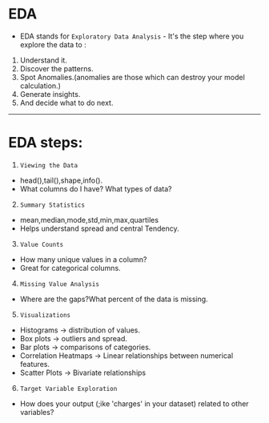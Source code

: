 # EDA

- EDA stands for `Exploratory Data Analysis` - It's the step where you explore the data to :
1. Understand it.
2. Discover the patterns.
3. Spot Anomalies.(anomalies are those which can destroy your model calculation.)
4. Generate insights.
5. And decide what to do next.

---


# EDA steps:

1. `Viewing the Data`
 - head(),tail(),shape,info().
 - What columns do I have? What types of data?

2. `Summary Statistics`
 - mean,median,mode,std,min,max,quartiles
 - Helps understand spread and central Tendency.

3. `Value Counts`
 - How many unique values in a column?
 - Great for categorical columns.

4. `Missing Value Analysis`
 - Where are the gaps?What percent of the data is missing.

5. `Visualizations`
 - Histograms -> distribution of values.
 - Box plots -> outliers and spread.
 - Bar plots -> comparisons of categories.
 - Correlation Heatmaps -> Linear relationships between numerical features.
 - Scatter Plots -> Bivariate relationships

6. `Target Variable Exploration`
 - How does your output (;ike 'charges' in your dataset) related to other variables?
